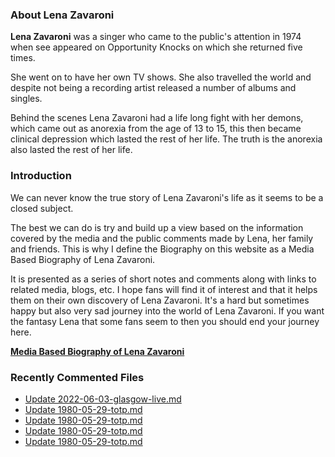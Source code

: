 ### About Lena Zavaroni

<p><strong>Lena Zavaroni</strong> was a singer who came to the public's attention in 1974 when see appeared on Opportunity Knocks on which she returned five times.</p>

<p>She went on to have her own TV shows. She also travelled the world and despite not being a recording artist released a number of albums and singles.</p>

<p>Behind the scenes Lena Zavaroni had a life long fight with her demons, which came out as anorexia from the age of 13 to 15, this then became clinical depression which lasted the rest of her life. The truth is the anorexia also lasted the rest of her life.</p>

### Introduction

<p>We can never know the true story of Lena Zavaroni's life as it seems to be a closed subject.</p>

<p>The best we can do is try and build up a view based on the information covered by the media and the public comments made by Lena, her family and friends. This is why I define the Biography on this website as a Media Based Biography of Lena Zavaroni.</p>

<p>It is presented as a series of short notes and comments along with links to related media, blogs, etc. I hope fans will find it of interest and that it helps them on their own discovery of Lena Zavaroni. It's a hard but sometimes happy but also very sad journey into the world of Lena Zavaroni. If you want the fantasy Lena that some fans seem to then you should end your journey here.</p>

<a href="https://fanzoflenazavaroni.github.io/1963-11-04-lena-zavaroni/"><strong>Media Based Biography of Lena Zavaroni</strong></a>

### Recently Commented Files

<!-- BLOG-POST-LIST:START -->
- [Update 2022-06-03-glasgow-live.md](https://github.com/FanzOfLenaZavaroni/fanzoflenazavaroni.github.io/commit/db2addde3e905a62f35f6c31854f275ff2ee785f)
- [Update 1980-05-29-totp.md](https://github.com/FanzOfLenaZavaroni/fanzoflenazavaroni.github.io/commit/a064575ffc1cc4b2c7d3b3bae693f8a369150114)
- [Update 1980-05-29-totp.md](https://github.com/FanzOfLenaZavaroni/fanzoflenazavaroni.github.io/commit/7ad9506f49a12a22127edc7ccd1660ca8094f54c)
- [Update 1980-05-29-totp.md](https://github.com/FanzOfLenaZavaroni/fanzoflenazavaroni.github.io/commit/110fde48621026fe0d18d51a9d943e35c273214d)
- [Update 1980-05-29-totp.md](https://github.com/FanzOfLenaZavaroni/fanzoflenazavaroni.github.io/commit/2596a965b3a32034eead2774a64879465ac73d4a)
<!-- BLOG-POST-LIST:END -->
